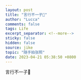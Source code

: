 ```yaml
---
layout: post
title: "言行不一子🐶"
author: "Lucca"
comments: false
tags: Life
excerpt_separator: <!--more-->
sticky: false
hidden: false
source: jike
topic: "随手拍张照"
date: 2023-04-21 05:38:50 +0800
---
```


言行不一子🐶

<!--more-->
